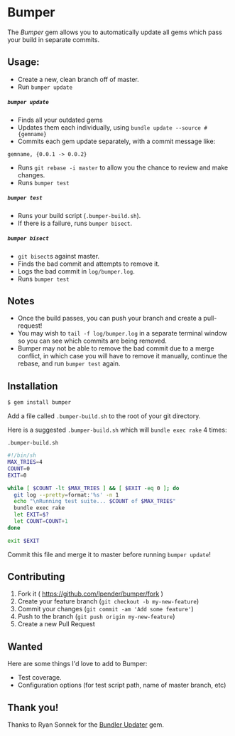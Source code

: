 # Bumper
The *Bumper* gem allows you to automatically update all gems which pass your
build in separate commits.

## Usage:

- Create a new, clean branch off of master.
- Run `bumper update`

##### `bumper update`

- Finds all your outdated gems
- Updates them each individually, using `bundle update --source #{gemname}`
- Commits each gem update separately, with a commit message like:

`gemname, {0.0.1 -> 0.0.2}`

- Runs `git rebase -i master` to allow you the chance to review and make changes.
- Runs `bumper test`

##### `bumper test`

- Runs your build script (`.bumper-build.sh`).
- If there is a failure, runs `bumper bisect`.

##### `bumper bisect`

- `git bisect`s against master.
- Finds the bad commit and attempts to remove it.
- Logs the bad commit in `log/bumper.log`.
- Runs `bumper test`

## Notes

- Once the build passes, you can push your branch and create a pull-request!
- You may wish to `tail -f log/bumper.log` in a separate terminal window so you
  can see which commits are being removed.
- Bumper may not be able to remove the bad commit due to a merge conflict, in 
  which case you will have to remove it manually, continue the rebase, and 
  run `bumper test` again.

## Installation

```bash
$ gem install bumper
```

Add a file called `.bumper-build.sh` to the root of your git directory.

Here is a suggested `.bumper-build.sh` which will `bundle exec rake` 4 times:

`.bumper-build.sh`

```bash
#!/bin/sh
MAX_TRIES=4
COUNT=0
EXIT=0

while [ $COUNT -lt $MAX_TRIES ] && [ $EXIT -eq 0 ]; do
  git log --pretty=format:'%s' -n 1
  echo "\nRunning test suite... $COUNT of $MAX_TRIES"
  bundle exec rake
  let EXIT=$?
  let COUNT=COUNT+1
done

exit $EXIT
```

Commit this file and merge it to master before running `bumper update`!

## Contributing

1. Fork it ( https://github.com/lpender/bumper/fork )
2. Create your feature branch (`git checkout -b my-new-feature`)
3. Commit your changes (`git commit -am 'Add some feature'`)
4. Push to the branch (`git push origin my-new-feature`)
5. Create a new Pull Request

## Wanted

Here are some things I'd love to add to Bumper:

- Test coverage.
- Configuration options (for test script path, name of master branch, etc)

## Thank you!

Thanks to Ryan Sonnek for the [Bundler
Updater](https://github.com/wireframe/bundler-updater) gem.
